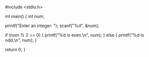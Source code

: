 #include <stdio.h>

int main() {
  int num;

  printf("Enter an integer: ");
  scanf("%d", &num);

  if (num % 2 == 0) {
    printf("%d is even.\n", num);
  } else {
    printf("%d is odd.\n", num);
  }

  return 0;
}
